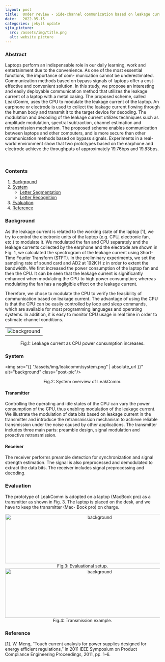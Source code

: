 ```yaml
---
layout: post
title:  Under review - Side-channel communication based on leakage current
date:   2022-05-15 
categories: jekyll update
sjtu_picture:
  src: /assets/img/title.png
  alt: website picture
---
```


### Abstract

Laptops perform an indispensable role in our daily learning, work and entertainment due to the convenience. As one of the most essential functions, the importance of com- munication cannot be underestimated. Communication methods based on bypass signals of laptops offer a cost-effective and convenient solution. In this study, we propose an interesting and easily deployable communication method that utilizes the leakage current of a laptop with a metal casing. The proposed scheme, called LeakComm, uses the CPU to modulate the leakage current of the laptop. An earphone or electrode is used to collect the leakage current flowing through the human body and transmit it to the target device for decoding. The modulation and decoding of the leakage current utilizes techniques such as amplitude modulation, spectral subtraction, channel estimation and retransmission mechanism. The proposed scheme enables communication between laptops and other computers, and is more secure than other communication methods based on bypass signals. Experiments in a real-world environment show that two prototypes based on the earphone and electrode achieve the throughputs of approximately 19.76bps and 19.83bps.


<br />

### Contents
1. [Background](#background)
2. [System](#system)
    * [Letter Segmentation](#letter-segmentation)
    * [Letter Recognition](#letter-recognition)
3. [Evaluation](#evaluation)
4. [Reference](#reference)

### Background

As the leakage current is related to the working state of the laptop [1], we try to control the electronic units of the laptop (e.g. CPU, electronic fan, etc.) to modulate it. We modulated the fan and CPU separately and the leakage currents collected by the earphone and the electrode are shown in Fig. 1, we calculated the spectrogram of the leakage current using Short-Time Fourier Transform (STFT). In the preliminary experiments, we set the sampling rate of sound card and AD2 at 192K H z in order to extent the bandwidth. We first increased the power consumption of the laptop fan and then the CPU. It can be seen that the leakage current is significantly enhanced when modulating the CPU to high power consumption; whereas modulating the fan has a negligible effect on the leakage current.

Therefore, we chose to modulate the CPU to verify the feasibility of communication based on leakage current. The advantage of using the CPU is that the CPU can be easily controlled by loop and sleep commands, which are available for most programming languages and operating systems. In addition, it is easy to monitor CPU usage in real time in order to estimate channel conditions.

<table><tr>
<td><img src="{{ "/assets/img/leakcomm/leakage_current.png" | absolute_url }}" alt="background" class="post-pic"/></td>
</tr></table>

<center>Fig.1: Leakage current as CPU power consumption increases.</center>

### System 

<img src="{{ "/assets/img/leakcomm/system.png" | absolute_url }}" alt="background" class="post-pic"/>

<center>Fig.2: System overview of LeakComm.</center>

#### Transmitter

Controlling the operating and idle states of the CPU can vary the power consumption of the CPU, thus enabling modulation of the leakage current. We illustrate the modulation of data bits based on leakage current in the transmitter and introduce the retransmission mechanism to achieve reliable transmission under the noise caused by other applications. The transmitter includes three main parts: preamble design, signal modulation and proactive retransmission.



#### Receiver

The receiver performs preamble detection for synchronization and signal strength estimation. The signal is also preprocessed and demodulated to extract the data bits. The receiver includes signal preprocessing and decoding.

### Evaluation

The prototype of LeakComm is adopted on a laptop (MacBook pro) as a transmitter as shown in Fig. 3. The laptop is placed on the desk, and we have to keep the transmitter (Mac- Book pro) on charge.

<center><img src="{{ "/assets/img/leakcomm/setup.png" | absolute_url }}" alt="background" width = "600" height = "160" class="post-pic"/></center>

<center>Fig.3: Evaluational setup.</center>



<center><img src="{{ "/assets/img/leakcomm/example.png" | absolute_url }}" alt="background" width = "600" height = "160" class="post-pic"/></center>

<center>Fig.4: Transmission example.</center>


### Reference
[1]. W. Meng, “Touch current analysis for power supplies designed for energy efficient regulations,” in 2011 IEEE Symposium on Product Compliance Engineering Proceedings, 2011, pp. 1–6.
